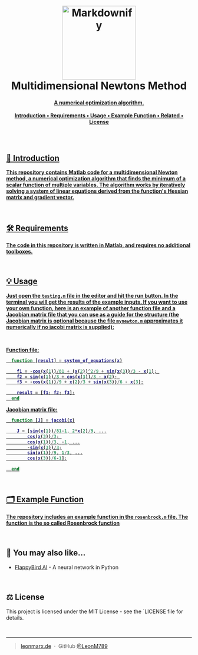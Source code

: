 <h1 align="center">
  <br>
  <a href="https://leonmarx.de"><img src="https://leonmarx.de/wp-content/uploads/2022/10/69519963-1D46-425F-81EA-E60863D7BD47_1_201_a.jpeg" alt="Markdownify" width="200"></a>
  <br>
  Multidimensional Newtons Method
  <br>
</h1>

<h4 align="center"><b><u>A numerical optimization algorithm.</h4>


<p align="center">
  <a href="#introduction">Introduction</a> •
  <a href="#Requirements">Requirements</a> •
  <a href="#Usage">Usage</a> •
  <a href="#Example-function">Example Function</a> •
  <a href="#related">Related</a> •
  <a href="#license">License</a>
</p>

<br>
<br>

## 📝 Introduction
This repository contains Matlab code for a multidimensional Newton method, a numerical optimization algorithm that finds the minimum of a scalar function of multiple variables. The algorithm works by iteratively solving a system of linear equations derived from the function's Hessian matrix and gradient vector.

<br>

## 🛠️ Requirements
The code in this repository is written in Matlab, and requires no additional toolboxes.

<br>

## 💡 Usage
Just open the `testing.m` file in the editor and hit the run button. In the terminal you will get the results of the example inputs. 
If you want to use your own function, here is an example of another function file and a Jacobian matrix file that you can use as a guide for the structure (the Jacobian matrix is optional because the file `mynewton.m` approximates it numerically if no jacobi matrix is supplied):  
  
<br>
  
Function file:
```matlab
  function [result] = system_of_equations(x)

    f1 = -cos(x(1))/81 + (x(2))^2/9 + sin(x(3))/3 - x(1); 
    f2 = sin(x(1))/3 + cos(x(3))/3 - x(2); 
    f3 = -cos(x(1))/9 + x(2)/3 + sin(x(3))/6 - x(3);

    result = [f1; f2; f3];
  end
```
Jacobian matrix file:
```matlab
  function [J] = jacobi(x)

    J = [sin(x(1))/81-1, 2*x(2)/9, ...
        cos(x(3))/3; 
        cos(x(1))/3, -1, ...
        -sin(x(3))/3;
        sin(x(1))/9, 1/3, ...
        cos(x(3))/6-1];

  end
``` 


<br>

## 🗂️ Example Function
The repository includes an example function in the `rosenbrock.m` file. The function is the so called <a href="https://en.wikipedia.org/wiki/Rosenbrock_function" target="_blank">Rosenbrock function</b></u></a>

<br>

## 🧡 You may also like...

- [FlappyBird AI](https://github.com/LeonM789/FlappyBirdAI.git) - A neural network in Python

<br>

## ⚖️ License

This project is licensed under the MIT License - see the `LICENSE file for details.

<br>

---

> [leonmarx.de](https://www.leonmarx.de) &nbsp;&middot;&nbsp;
> GitHub [@LeonM789](https://github.com/LeonM789) 
